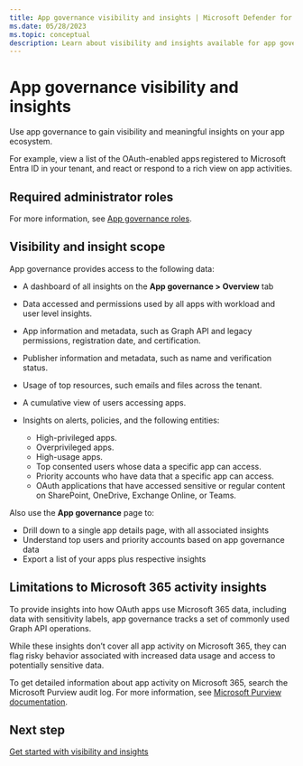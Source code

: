 ```yaml
---
title: App governance visibility and insights | Microsoft Defender for Cloud Apps
ms.date: 05/28/2023
ms.topic: conceptual
description: Learn about visibility and insights available for app governance with Microsoft Defender for Cloud Apps in Microsoft Defender XDR.
---
```


# App governance visibility and insights

Use app governance to gain visibility and meaningful insights on your app ecosystem.

For example, view a list of the OAuth-enabled apps registered to Microsoft Entra ID in your tenant, and react or respond to a rich view on app activities.

## Required administrator roles

For more information, see [App governance roles](app-governance-get-started.md#roles).

## Visibility and insight scope

App governance provides access to the following data:

- A dashboard of all insights on the **App governance > Overview** tab

- Data accessed and permissions used by all apps with workload and user level insights.

- App information and metadata, such as Graph API and legacy permissions, registration date, and certification.

- Publisher information and metadata, such as name and verification status.

- Usage of top resources, such emails and files across the tenant.

- A cumulative view of users accessing apps.

- Insights on alerts, policies, and the following entities:

  - High-privileged apps.
  - Overprivileged apps.
  - High-usage apps.
  - Top consented users whose data a specific app can access.
  - Priority accounts who have data that a specific app can access.
  - OAuth applications that have accessed sensitive or regular content on SharePoint, OneDrive, Exchange Online, or Teams.

Also use the **App governance** page to:

- Drill down to a single app details page, with all associated insights
- Understand top users and priority accounts based on app governance data
- Export a list of your apps plus respective insights

## Limitations to Microsoft 365 activity insights

To provide insights into how OAuth apps use Microsoft 365 data, including data with sensitivity labels, app governance tracks a set of commonly used Graph API operations. 

While these insights don’t cover all app activity on Microsoft 365, they can flag risky behavior associated with increased data usage and access to potentially sensitive data.

To get detailed information about app activity on Microsoft 365, search the Microsoft Purview audit log. For more information, see [Microsoft Purview documentation](/microsoft-365/compliance/audit-log-search).

## Next step

[Get started with visibility and insights](app-governance-visibility-insights-get-started.md)

